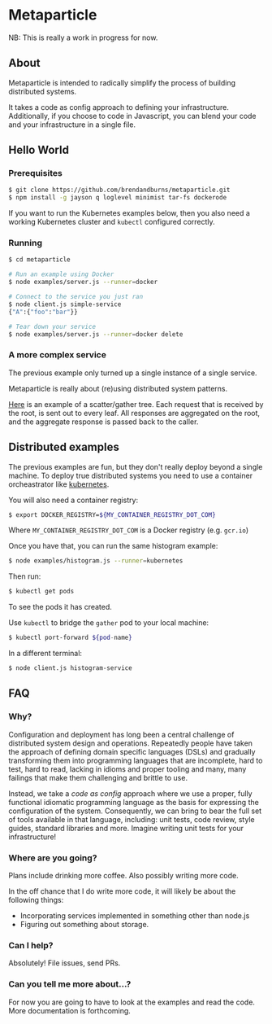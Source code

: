 # Metaparticle

NB: This is really a work in progress for now.

## About
Metaparticle is intended to radically simplify the process of building distributed systems.

It takes a code as config approach to defining your infrastructure.  Additionally, if you
choose to code in Javascript, you can blend your code and your infrastructure in a single file.

## Hello World

### Prerequisites
```sh
$ git clone https://github.com/brendandburns/metaparticle.git
$ npm install -g jayson q loglevel minimist tar-fs dockerode
```

If you want to run the Kubernetes examples below, then you also need
a working Kubernetes cluster and `kubectl` configured correctly.

### Running 
```sh
$ cd metaparticle

# Run an example using Docker
$ node examples/server.js --runner=docker

# Connect to the service you just ran
$ node client.js simple-service
{"A":{"foo":"bar"}}

# Tear down your service
$ node examples/server.js --runner=docker delete
```

### A more complex service 
The previous example only turned up a single instance of a single service.

Metaparticle is really about (re)using distributed system patterns.

[Here](docs/histogram.md) is an example of a scatter/gather tree. 
Each request that is received
by the root, is sent out to every leaf.  All responses are aggregated on
the root, and the aggregate response is passed back to the caller.

## Distributed examples
The previous examples are fun, but they don't really deploy beyond a single
machine.  To deploy true distributed systems you need to use a container
orcheastrator like [kubernetes](https://kubernetes.io).

You will also need a container registry:

```sh
$ export DOCKER_REGISTRY=${MY_CONTAINER_REGISTRY_DOT_COM}
```

Where `MY_CONTAINER_REGISTRY_DOT_COM` is a Docker registry (e.g. `gcr.io`)

Once you have that, you can run the same histogram example:

```sh
$ node examples/histogram.js --runner=kubernetes
```

Then run:
```sh
$ kubectl get pods
```

To see the pods it has created.

Use `kubectl` to bridge the `gather` pod to your local machine:

```sh
$ kubectl port-forward ${pod-name}
```

In a different terminal:
```sh
$ node client.js histogram-service
```

## FAQ

### Why?
Configuration and deployment has long been a central challenge of distributed system
design and operations.  Repeatedly people have taken the approach of defining domain
specific languages (DSLs) and gradually transforming them into programming languages
that are incomplete, hard to test, hard to read, lacking in idioms and proper tooling
and many, many failings that make them challenging and brittle to use.

Instead, we take a *code as config* approach where we use a proper, fully functional
idiomatic programming language as the basis for expressing the configuration of the
system.  Consequently, we can bring to bear the full set of tools available in that
language, including: unit tests, code review, style guides, standard libraries and
more.  Imagine writing unit tests for your infrastructure!

### Where are you going?
Plans include drinking more coffee.  Also possibly writing more code.

In the off chance that I do write more code, it will likely be about the
following things:

   * Incorporating services implemented in something other than node.js
   * Figuring out something about storage.

### Can I help?
Absolutely!  File issues, send PRs.

### Can you tell me more about...?
For now you are going to have to look at the examples and read the code.  More
documentation is forthcoming.
